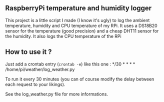 ## RaspberryPi temperature and humidity logger

This project is a little script I made (I know it's ugly) to log the ambient temperature, humidity and CPU temperature of my RPi.
It uses a DS18B20 sensor for the temperature (good precision) and a cheap DHT11 sensor for the humidity.
It also logs the CPU temperature of the RPi

## How to use it ?

Just add a crontab entry (`crontab -e`) like this one :
*/30 * * * * /home/pi/weather/log_weather.py

To run it every 30 minutes (you can of course modify the delay between each request to your likings).

See the log_weather.py file for more informations.

